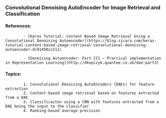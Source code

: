 ### Convolutional Denoising AutoEncoder for Image Retrieval and Classification

#### References:
            - [Keras Tutorial: Content Based Image Retrieval Using a Convolutional Denoising Autoencoder](https://blog.sicara.com/keras-tutorial-content-based-image-retrieval-convolutional-denoising-autoencoder-dc91450cc511)

            - [Denoising Autoencoder: Part III – Practical implementation in Representation Learning](http://dkopczyk.quantee.co.uk/dae-part3)
            
#### Topics:
            1. Convolutional Denoising AutoEncoders (DAEs) for feature extraction
            2. Content-based image retrieval based on features extracted from a DAE
            3. Classificaiton using a CNN with features extracted from a DAE being the input to the classifier
            4. Ranking-based average precision
